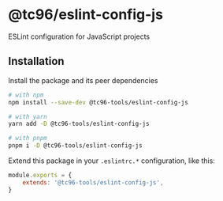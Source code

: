 # @tc96/eslint-config-js

ESLint configuration for JavaScript projects

## Installation

Install the package and its peer dependencies

```sh
# with npm
npm install --save-dev @tc96-tools/eslint-config-js

# with yarn
yarn add -D @tc96-tools/eslint-config-js

# with pnpm
pnpm i -D @tc96-tools/eslint-config-js
```

Extend this package in your `.eslintrc.*` configuration, like this:

```js
module.exports = {
	extends: '@tc96-tools/eslint-config-js',
}
```
